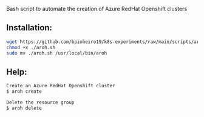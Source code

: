 Bash script to automate the creation of Azure RedHat Openshift clusters

## Installation:
```bash
wget https://github.com/bpinheiro19/k8s-experiments/raw/main/scripts/aroh/aroh.sh
chmod +x ./aroh.sh
sudo mv ./aroh.sh /usr/local/bin/aroh
```

## Help:
```bash
Create an Azure RedHat Openshift cluster
$ aroh create

Delete the resource group
$ aroh delete
```
